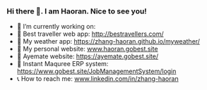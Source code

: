 ### Hi there 👋. I am Haoran. Nice to see you!
- 🌱 I’m currently working on: 
- 📌 Best traveller web app: http://bestravellers.com/
- 📌 My weather app: https://zhang-haoran.github.io/myweather/
- 📌 My personal website: www.haoran.gobest.site
- 📌 Ayemate website: https://ayemate.gobest.site/
- 📌 Instant Maquree ERP system: https://www.gobest.site/JobManagementSystem/login
- 📞 How to reach me: www.linkedin.com/in/zhang-haoran

